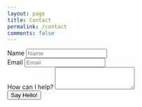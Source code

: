 ```yaml
---
layout: page
title: Contact
permalink: /contact
comments: false
---
```




<form name="contact" action="/form-success.html" netlify-honeypot="bot-field" method="POST" netlify>
  <div class="form-row">
    <div class="form-group col-md-6">
      <label for="inputName">Name</label>
      <input type="text" class="form-control" id="inputName" placeholder="Name">
    </div>
    <div class="form-group col-md-6">
      <label for="inputEmail4">Email</label>
      <input type="email" class="form-control" id="inputEmail4" placeholder="Email">
    </div>
  </div>
  <div class="form-group">
    <label for="exampleFormControlTextarea1">How can I help?</label>
    <textarea class="form-control" id="exampleFormControlTextarea1" rows="3"></textarea>
  </div>
    <button type="submit" class="btn btn-primary">Say Hello! <i class="far fa-handshake"></i></button>
</form>